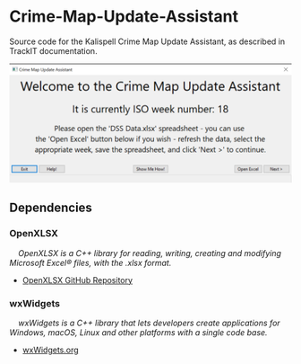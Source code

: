 # Crime-Map-Update-Assistant

Source code for the Kalispell Crime Map Update Assistant, as described in TrackIT documentation.

![Crime Mapper](screenshot/screenshot.png)

## Dependencies

### OpenXLSX

&nbsp;&nbsp;&nbsp;&nbsp;*OpenXLSX is a C++ library for reading, writing, creating and modifying Microsoft Excel® files, with the .xlsx format.*
* [OpenXLSX GitHub Repository](https://github.com/troldal/OpenXLSX)

### wxWidgets

&nbsp;&nbsp;&nbsp;&nbsp;*wxWidgets is a C++ library that lets developers create applications for Windows, macOS, Linux and other platforms with a single code base.*
  * [wxWidgets.org](https://wiki.wxwidgets.org/Install)
